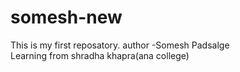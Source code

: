 # somesh-new
This is my first reposatory. 
author -Somesh Padsalge
<br>
Learning from shradha khapra(ana college)
